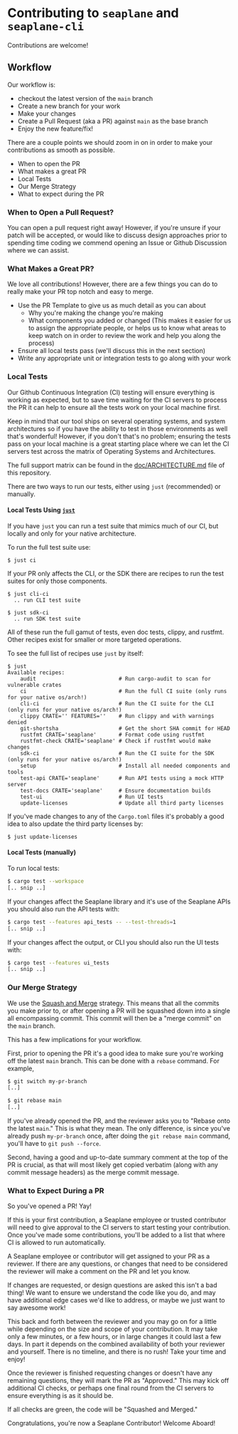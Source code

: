 # Contributing to `seaplane` and `seaplane-cli`

Contributions are welcome!

## Workflow

Our workflow is:

- checkout the latest version of the `main` branch
- Create a new branch for your work
- Make your changes
- Create a Pull Request (aka a PR) against `main` as the base branch
- Enjoy the new feature/fix!

There are a couple points we should zoom in on in order to make your contributions as smooth as possible.

- When to open the PR
- What makes a great PR
- Local Tests
- Our Merge Strategy
- What to expect during the PR

### When to Open a Pull Request?

You can open a pull request right away! However, if you're unsure if your patch will be accepted,
or would like to discuss design approaches prior to spending time coding we commend opening an
Issue or Github Discussion where we can assist.

### What Makes a Great PR?

We love all contributions! However, there are a few things you can do to really make your PR top
notch and easy to merge.

- Use the PR Template to give us as much detail as you can about
  - Why you're making the change you're making
  - What components you added or changed (This makes it easier for us to assign the appropriate
    people, or helps us to know what areas to keep watch on in order to review the work and help
    you along the process)
- Ensure all local tests pass (we'll discuss this in the next section)
- Write any appropriate unit or integration tests to go along with your work

### Local Tests

Our Github Continuous Integration (CI) testing will ensure everything is working as expected, but to
save time waiting for the CI servers to process the PR it can help to ensure all the tests work on
your local machine first.

Keep in mind that our tool ships on several operating systems, and system architectures so if you
have the ability to test in those environments as well that's wonderful! However, if you don't
that's no problem; ensuring the tests pass on your local machine is a great starting place where we
can let the CI servers test across the matrix of Operating Systems and Architectures.

The full support matrix can be found in the [doc/ARCHITECTURE.md][architecture] file of this
repository.

There are two ways to run our tests, either using `just` (recommended) or manually.

#### Local Tests Using [`just`](https://github.com/casey/just)

If you have `just` you can run a test suite that mimics much of our CI, but locally and only for
your native architecture.

To run the full test suite use:

```
$ just ci
```

If your PR only affects the CLI, or the SDK there are recipes to run the test suites for only those
components. 

```
$ just cli-ci
  .. run CLI test suite

$ just sdk-ci
  .. run SDK test suite
```

All of these run the full gamut of tests, even doc tests, clippy, and rustfmt. Other recipes exist
for smaller or more targeted operations. 

To see the full list of recipes use `just` by itself:

```
$ just
Available recipes:
    audit                          # Run cargo-audit to scan for vulnerable crates
    ci                             # Run the full CI suite (only runs for your native os/arch!)
    cli-ci                         # Run the CI suite for the CLI (only runs for your native os/arch!)
    clippy CRATE='' FEATURES=''    # Run clippy and with warnings denied
    git-shortsha                   # Get the short SHA commit for HEAD
    rustfmt CRATE='seaplane'       # Format code using rustfmt
    rustfmt-check CRATE='seaplane' # Check if rustfmt would make changes
    sdk-ci                         # Run the CI suite for the SDK (only runs for your native os/arch!)
    setup                          # Install all needed components and tools
    test-api CRATE='seaplane'      # Run API tests using a mock HTTP server
    test-docs CRATE='seaplane'     # Ensure documentation builds
    test-ui                        # Run UI tests
    update-licenses                # Update all third party licenses
```

If you've made changes to any of the `Cargo.toml` files it's probably a good idea to also update
the third party licenses by:

```
$ just update-licenses
```

#### Local Tests (manually)

To run local tests:

```sh
$ cargo test --workspace
[.. snip ..]
```

If your changes affect the Seaplane library and it's use of the Seaplane APIs you should also run
the API tests with:

```sh
$ cargo test --features api_tests -- --test-threads=1
[.. snip ..]
```

If your changes affect the output, or CLI you should also run the UI tests with:

```sh
$ cargo test --features ui_tests
[.. snip ..]
```

### Our Merge Strategy

We use the [Squash and Merge][squash] strategy. This means that all the commits you make prior to,
or after opening a PR will be squashed down into a single all encompassing commit. This commit will
then be a "merge commit" on the `main` branch.

This has a few implications for your workflow.

First, prior to opening the PR it's a good idea to make sure you're working off the latest `main`
branch. This can be done with a `rebase` command. For example,

```sh
$ git switch my-pr-branch
[..]

$ git rebase main
[..]
```

If you've already opened the PR, and the reviewer asks you to "Rebase onto the latest `main`." This
is what they mean. The only difference, is since you've already push `my-pr-branch` once, after
doing the `git rebase main` command, you'll have to `git push --force`.

Second, having a good and up-to-date summary comment at the top of the PR is crucial, as that will
most likely get copied verbatim (along with any commit message headers) as the merge commit message.

### What to Expect During a PR

So you've opened a PR! Yay!

If this is your first contribution, a Seaplane employee or trusted
contributor will need to give approval to the CI servers to start testing your contribution. Once
you've made some contributions, you'll be added to a list that where CI is allowed to run
automatically.

A Seaplane employee or contributor will get assigned to your PR as a reviewer. If there are any
questions, or changes that need to be considered the reviewer will make a comment on the PR and
let you know.

If changes are requested, or design questions are asked this isn't a bad thing! We want to ensure
we understand the code like you do, and may have additional edge cases we'd like to address, or
maybe we just want to say awesome work!

This back and forth between the reviewer and you may go on for a little while depending on the size
and scope of your contribution. It may take only a few minutes, or a few hours, or in large changes
it could last a few days. In part it depends on the combined availability of both your reviewer and
yourself. There is no timeline, and there is no rush! Take your time and enjoy!

Once the reviewer is finished requesting changes or doesn't have any remaining questions, they will
mark the PR as "Approved." This may kick off additional CI checks, or perhaps one final round from
the CI servers to ensure everything is as it should be.

If all checks are green, the code will be "Squashed and Merged."

Congratulations, you're now a Seaplane Contributor! Welcome Aboard!

[//]: # (Links)

[architecture]: ./ARCHITECTURE.md#support-matrix
[squash]: https://docs.gitlab.com/ee/user/project/merge_requests/squash_and_merge.html
